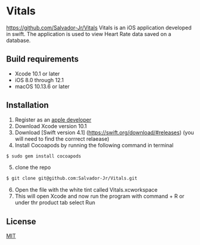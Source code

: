 # Vitals
https://github.com/Salvador-Jr/Vitals
Vitals is an iOS application developed in swift. The application is used to view Heart Rate data saved on a database.


## Build requirements

+ Xcode 10.1 or later
+ iOS 8.0 through 12.1
+ macOS 10.13.6 or later

## Installation
1. Register as an [apple developer](https://developer.apple.com/)
2. Download Xcode version 10.1
3. Download [Swift version 4.1] (https://swift.org/download/#releases) (you will need to find the corrrect relaease)
4. Install Cocoapods by running the following command in terminal
```bash
$ sudo gem install cocoapods
```
5. clone the repo
```bash
$ git clone git@github.com:Salvador-Jr/Vitals.git
```
6. Open the file with the white tint called Vitals.xcworkspace
7. This will open Xcode and now run the program with command + R or under thr product tab select Run

## License
[MIT](https://choosealicense.com/licenses/mit/)
